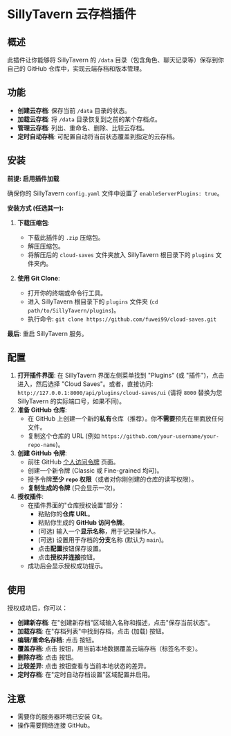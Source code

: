 # SillyTavern 云存档插件

## 概述

此插件让你能够将 SillyTavern 的 `/data` 目录（包含角色、聊天记录等）保存到你自己的 GitHub 仓库中，实现云端存档和版本管理。

## 功能

- **创建云存档**: 保存当前 `/data` 目录的状态。
- **加载云存档**: 将 `/data` 目录恢复到之前的某个存档点。
- **管理云存档**: 列出、重命名、删除、比较云存档。
- **定时自动存档**: 可配置自动将当前状态覆盖到指定的云存档。

## 安装

**前提: 启用插件加载**

确保你的 SillyTavern `config.yaml` 文件中设置了 `enableServerPlugins: true`。

**安装方式 (任选其一):**

1.  **下载压缩包**:
    *   下载此插件的 `.zip` 压缩包。
    *   解压压缩包。
    *   将解压后的 `cloud-saves` 文件夹放入 SillyTavern 根目录下的 `plugins` 文件夹内。

2.  **使用 Git Clone**:
    *   打开你的终端或命令行工具。
    *   进入 SillyTavern 根目录下的 `plugins` 文件夹 (`cd path/to/SillyTavern/plugins`)。
    *   执行命令: `git clone https://github.com/fuwei99/cloud-saves.git`

**最后**: 重启 SillyTavern 服务。

## 配置

1.  **打开插件界面**: 在 SillyTavern 界面左侧菜单找到 "Plugins" (或 "插件")，点击进入，然后选择 "Cloud Saves"。或者，直接访问: `http://127.0.0.1:8000/api/plugins/cloud-saves/ui` (请将 `8000` 替换为您 SillyTavern 的实际端口号，如果不同)。
2.  **准备 GitHub 仓库**:
    *   在 GitHub 上创建一个新的**私有**仓库（推荐）。你**不需要**预先在里面放任何文件。
    *   复制这个仓库的 URL (例如 `https://github.com/your-username/your-repo-name`)。
3.  **创建 GitHub 令牌**:
    *   前往 GitHub [个人访问令牌](https://github.com/settings/tokens) 页面。
    *   创建一个新令牌 (Classic 或 Fine-grained 均可)。
    *   授予令牌**至少 `repo` 权限**（或者对你刚创建的仓库的读写权限）。
    *   **复制生成的令牌** (只会显示一次)。
4.  **授权插件**:
    *   在插件界面的"仓库授权设置"部分：
        *   粘贴你的**仓库 URL**。
        *   粘贴你生成的 **GitHub 访问令牌**。
        *   (可选) 输入一个**显示名称**，用于记录操作人。
        *   (可选) 设置用于存档的**分支**名称 (默认为 `main`)。
        *   点击**配置**按钮保存设置。
        *   点击**授权并连接**按钮。
    *   成功后会显示授权成功提示。

## 使用

授权成功后，你可以：

- **创建新存档**: 在"创建新存档"区域输入名称和描述，点击"保存当前状态"。
- **加载存档**: 在"存档列表"中找到存档，点击 <i class="bi bi-cloud-download"></i> (加载) 按钮。
- **编辑/重命名存档**: 点击 <i class="bi bi-pencil"></i> 按钮。
- **覆盖存档**: 点击 <i class="bi bi-upload"></i> 按钮，用当前本地数据覆盖云端存档（标签名不变）。
- **删除存档**: 点击 <i class="bi bi-trash"></i> 按钮。
- **比较差异**: 点击 <i class="bi bi-file-diff"></i> 按钮查看与当前本地状态的差异。
- **定时存档**: 在"定时自动存档设置"区域配置并启用。

## 注意

- 需要你的服务器环境已安装 Git。
- 操作需要网络连接 GitHub。
